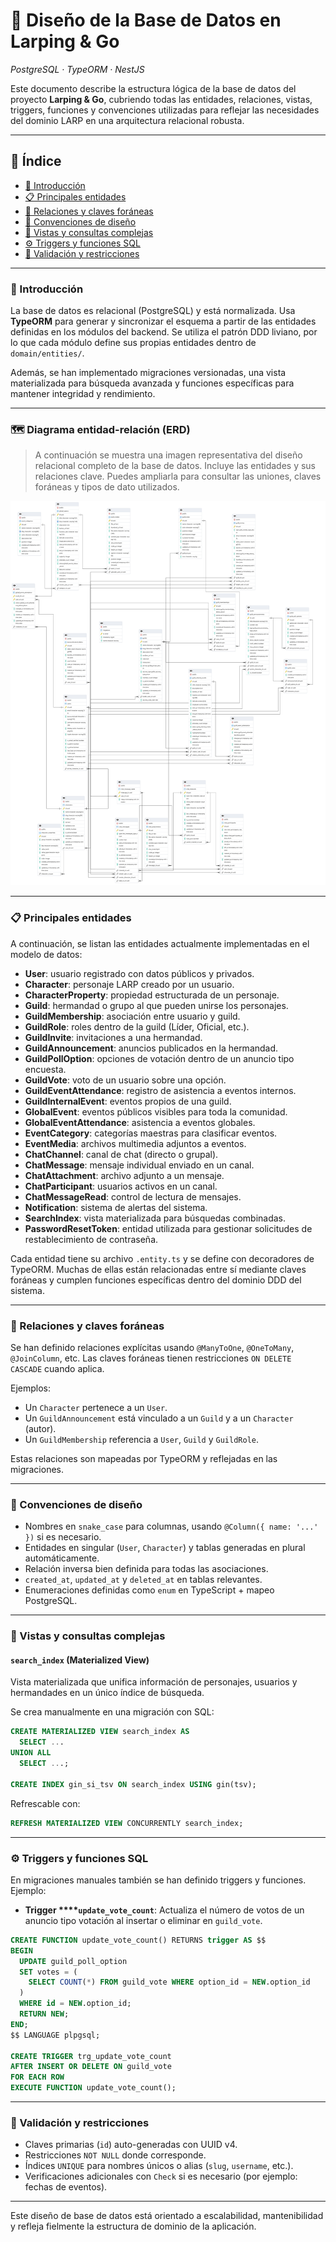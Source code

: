# 🧬 Diseño de la Base de Datos en Larping & Go

*PostgreSQL · TypeORM · NestJS*

Este documento describe la estructura lógica de la base de datos del proyecto **Larping & Go**, cubriendo todas las entidades, relaciones, vistas, triggers, funciones y convenciones utilizadas para reflejar las necesidades del dominio LARP en una arquitectura relacional robusta.

---

## 📑 Índice

* [📌 Introducción](#📌-introducción)
* [📋 Principales entidades](#📋-principales-entidades)
* [🔗 Relaciones y claves foráneas](#🔗-relaciones-y-claves-foráneas)
* [📐 Convenciones de diseño](#📐-convenciones-de-diseño)
* [🧠 Vistas y consultas complejas](#🧠-vistas-y-consultas-complejas)
* [⚙️ Triggers y funciones SQL](#⚙️-triggers-y-funciones-sql)
* [🧪 Validación y restricciones](#🧪-validación-y-restricciones)

---

### 📌 Introducción

La base de datos es relacional (PostgreSQL) y está normalizada. Usa **TypeORM** para generar y sincronizar el esquema a partir de las entidades definidas en los módulos del backend. Se utiliza el patrón DDD liviano, por lo que cada módulo define sus propias entidades dentro de `domain/entities/`.

Además, se han implementado migraciones versionadas, una vista materializada para búsqueda avanzada y funciones específicas para mantener integridad y rendimiento.

---

### 🗺️ Diagrama entidad-relación (ERD)

> A continuación se muestra una imagen representativa del diseño relacional completo de la base de datos. Incluye las entidades y sus relaciones clave. Puedes ampliarla para consultar las uniones, claves foráneas y tipos de dato utilizados.

![ERD Larping & Go](./assets/ERD-larping-and-go-11-06-2025.pgerd.png)

---

### 📋 Principales entidades

A continuación, se listan las entidades actualmente implementadas en el modelo de datos:

* **User**: usuario registrado con datos públicos y privados.
* **Character**: personaje LARP creado por un usuario.
* **CharacterProperty**: propiedad estructurada de un personaje.
* **Guild**: hermandad o grupo al que pueden unirse los personajes.
* **GuildMembership**: asociación entre usuario y guild.
* **GuildRole**: roles dentro de la guild (Líder, Oficial, etc.).
* **GuildInvite**: invitaciones a una hermandad.
* **GuildAnnouncement**: anuncios publicados en la hermandad.
* **GuildPollOption**: opciones de votación dentro de un anuncio tipo encuesta.
* **GuildVote**: voto de un usuario sobre una opción.
* **GuildEventAttendance**: registro de asistencia a eventos internos.
* **GuildInternalEvent**: eventos propios de una guild.
* **GlobalEvent**: eventos públicos visibles para toda la comunidad.
* **GlobalEventAttendance**: asistencia a eventos globales.
* **EventCategory**: categorías maestras para clasificar eventos.
* **EventMedia**: archivos multimedia adjuntos a eventos.
* **ChatChannel**: canal de chat (directo o grupal).
* **ChatMessage**: mensaje individual enviado en un canal.
* **ChatAttachment**: archivo adjunto a un mensaje.
* **ChatParticipant**: usuarios activos en un canal.
* **ChatMessageRead**: control de lectura de mensajes.
* **Notification**: sistema de alertas del sistema.
* **SearchIndex**: vista materializada para búsquedas combinadas.
* **PasswordResetToken**: entidad utilizada para gestionar solicitudes de restablecimiento de contraseña.

Cada entidad tiene su archivo `.entity.ts` y se define con decoradores de TypeORM. Muchas de ellas están relacionadas entre sí mediante claves foráneas y cumplen funciones específicas dentro del dominio DDD del sistema.

---

### 🔗 Relaciones y claves foráneas

Se han definido relaciones explícitas usando `@ManyToOne`, `@OneToMany`, `@JoinColumn`, etc. Las claves foráneas tienen restricciones `ON DELETE CASCADE` cuando aplica.

Ejemplos:

* Un `Character` pertenece a un `User`.
* Un `GuildAnnouncement` está vinculado a un `Guild` y a un `Character` (autor).
* Un `GuildMembership` referencia a `User`, `Guild` y `GuildRole`.

Estas relaciones son mapeadas por TypeORM y reflejadas en las migraciones.

---

### 📐 Convenciones de diseño

* Nombres en `snake_case` para columnas, usando `@Column({ name: '...' })` si es necesario.
* Entidades en singular (`User`, `Character`) y tablas generadas en plural automáticamente.
* Relación inversa bien definida para todas las asociaciones.
* `created_at`, `updated_at` y `deleted_at` en tablas relevantes.
* Enumeraciones definidas como `enum` en TypeScript + mapeo PostgreSQL.

---

### 🧠 Vistas y consultas complejas

#### `search_index` (Materialized View)

Vista materializada que unifica información de personajes, usuarios y hermandades en un único índice de búsqueda.

Se crea manualmente en una migración con SQL:

```sql
CREATE MATERIALIZED VIEW search_index AS
  SELECT ...
UNION ALL
  SELECT ...;

CREATE INDEX gin_si_tsv ON search_index USING gin(tsv);
```

Refrescable con:

```sql
REFRESH MATERIALIZED VIEW CONCURRENTLY search_index;
```

---

### ⚙️ Triggers y funciones SQL

En migraciones manuales también se han definido triggers y funciones. Ejemplo:

* **Trigger \*\*\*\*`update_vote_count`**:
  Actualiza el número de votos de un anuncio tipo votación al insertar o eliminar en `guild_vote`.

```sql
CREATE FUNCTION update_vote_count() RETURNS trigger AS $$
BEGIN
  UPDATE guild_poll_option
  SET votes = (
    SELECT COUNT(*) FROM guild_vote WHERE option_id = NEW.option_id
  )
  WHERE id = NEW.option_id;
  RETURN NEW;
END;
$$ LANGUAGE plpgsql;

CREATE TRIGGER trg_update_vote_count
AFTER INSERT OR DELETE ON guild_vote
FOR EACH ROW
EXECUTE FUNCTION update_vote_count();
```

---

### 🧪 Validación y restricciones

* Claves primarias (`id`) auto-generadas con UUID v4.
* Restricciones `NOT NULL` donde corresponde.
* Índices `UNIQUE` para nombres únicos o alias (`slug`, `username`, etc.).
* Verificaciones adicionales con `Check` si es necesario (por ejemplo: fechas de eventos).

---

Este diseño de base de datos está orientado a escalabilidad, mantenibilidad y refleja fielmente la estructura de dominio de la aplicación.
